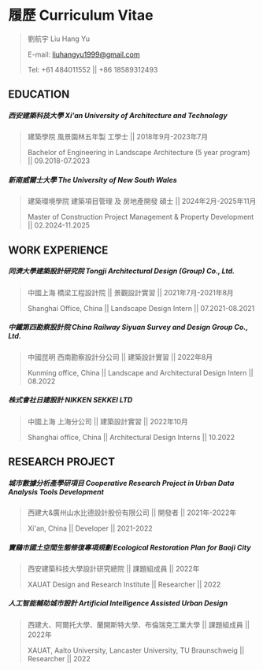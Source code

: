 
# 履歷 Curriculum Vitae
> 劉航宇 Liu Hang Yu
> 
> E-mail: liuhangyu1999@gmail.com
> 
> Tel: +61 484011552 || +86 18589312493

## EDUCATION
##### 西安建築科技大學 Xi'an University of Architecture and Technology
> 建築學院 風景園林五年製 工學士 || 2018年9月-2023年7月
> 
> Bachelor of Engineering in Landscape Architecture (5 year program) || 09.2018-07.2023

##### 新南威爾士大學 The University of New South Wales
> 建築環境學院 建築項目管理 及 房地產開發 碩士 || 2024年2月-2025年11月
> 
> Master of Construction Project Management & Property Development || 02.2024-11.2025



## WORK EXPERIENCE 
##### 同濟大學建築設計研究院 Tongji Architectural Design (Group) Co., Ltd. 
> 中國上海 橋梁工程設計院 || 景觀設計實習 || 2021年7月-2021年8月
>
> Shanghai Office, China || Landscape Design Intern || 07.2021-08.2021

##### 中鐵第四勘察設計院 China Railway Siyuan Survey and Design Group Co., Ltd. 
> 中國昆明 西南勘察設計分公司 || 建築設計實習 || 2022年8月
> 
> Kunming office, China || Landscape and Architectural Design Intern || 08.2022

##### 株式會社日建設計 NIKKEN SEKKEI LTD 
> 中國上海 上海分公司 || 建築設計實習 || 2022年10月
> 
> Shanghai office, China || Architectural Design Interns || 10.2022



## RESEARCH PROJECT
##### 城市數據分析產學研項目 Cooperative Research Project in Urban Data Analysis Tools Development 
> 西建大&廣州山水比德設計股份有限公司 || 開發者 || 2021年-2022年
> 
> Xi'an, China || Developer || 2021-2022

##### 寶鷄市國土空間生態修復專項規劃 Ecological Restoration Plan for Baoji City
> 西安建築科技大學設計研究總院 || 課題組成員 || 2022年
>
> XAUAT Design and Research Institute || Researcher || 2022

##### 人工智能輔助城市設計 Artificial Intelligence Assisted Urban Design
> 西建大、阿爾托大學、蘭開斯特大學、布倫瑞克工業大學 || 課題組成員 || 2022年
>
> XAUAT, Aalto University, Lancaster University, TU Braunschweig || Researcher || 2022


